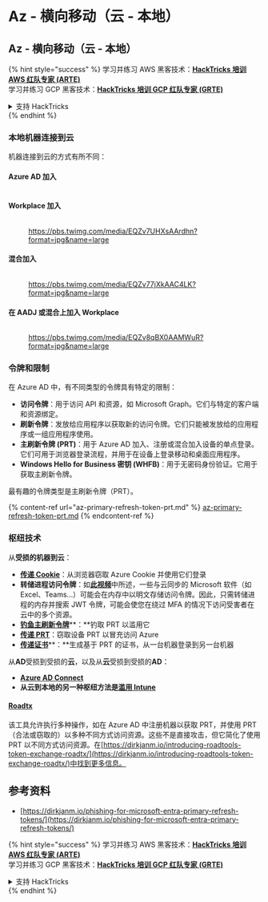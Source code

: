 # Az - 横向移动（云 - 本地）

## Az - 横向移动（云 - 本地）

{% hint style="success" %}
学习并练习 AWS 黑客技术：<img src="../../../.gitbook/assets/image.png" alt="" data-size="line">[**HackTricks 培训 AWS 红队专家 (ARTE)**](https://training.hacktricks.xyz/courses/arte)<img src="../../../.gitbook/assets/image.png" alt="" data-size="line">\
学习并练习 GCP 黑客技术：<img src="../../../.gitbook/assets/image (2).png" alt="" data-size="line">[**HackTricks 培训 GCP 红队专家 (GRTE)**<img src="../../../.gitbook/assets/image (2).png" alt="" data-size="line">](https://training.hacktricks.xyz/courses/grte)

<details>

<summary>支持 HackTricks</summary>

* 查看[**订阅计划**](https://github.com/sponsors/carlospolop)!
* **加入** 💬 [**Discord 群组**](https://discord.gg/hRep4RUj7f) 或 [**电报群组**](https://t.me/peass) 或 **关注**我们的 **Twitter** 🐦 [**@hacktricks\_live**](https://twitter.com/hacktricks\_live)**.**
* 通过向 [**HackTricks**](https://github.com/carlospolop/hacktricks) 和 [**HackTricks Cloud**](https://github.com/carlospolop/hacktricks-cloud) github 仓库提交 PR 来分享黑客技巧。

</details>
{% endhint %}

### 本地机器连接到云

机器连接到云的方式有所不同：

#### Azure AD 加入

<figure><img src="../../../.gitbook/assets/image (259).png" alt=""><figcaption></figcaption></figure>

#### Workplace 加入

<figure><img src="../../../.gitbook/assets/image (222).png" alt=""><figcaption><p><a href="https://pbs.twimg.com/media/EQZv7UHXsAArdhn?format=jpg&#x26;name=large">https://pbs.twimg.com/media/EQZv7UHXsAArdhn?format=jpg&#x26;name=large</a></p></figcaption></figure>

#### 混合加入

<figure><img src="../../../.gitbook/assets/image (178).png" alt=""><figcaption><p><a href="https://pbs.twimg.com/media/EQZv77jXkAAC4LK?format=jpg&#x26;name=large">https://pbs.twimg.com/media/EQZv77jXkAAC4LK?format=jpg&#x26;name=large</a></p></figcaption></figure>

#### 在 AADJ 或混合上加入 Workplace

<figure><img src="../../../.gitbook/assets/image (252).png" alt=""><figcaption><p><a href="https://pbs.twimg.com/media/EQZv8qBX0AAMWuR?format=jpg&#x26;name=large">https://pbs.twimg.com/media/EQZv8qBX0AAMWuR?format=jpg&#x26;name=large</a></p></figcaption></figure>

### 令牌和限制 <a href="#tokens-and-limitations" id="tokens-and-limitations"></a>

在 Azure AD 中，有不同类型的令牌具有特定的限制：

* **访问令牌**：用于访问 API 和资源，如 Microsoft Graph。它们与特定的客户端和资源绑定。
* **刷新令牌**：发放给应用程序以获取新的访问令牌。它们只能被发放给的应用程序或一组应用程序使用。
* **主刷新令牌 (PRT)**：用于 Azure AD 加入、注册或混合加入设备的单点登录。它们可用于浏览器登录流程，并用于在设备上登录移动和桌面应用程序。
* **Windows Hello for Business 密钥 (WHFB)**：用于无密码身份验证。它用于获取主刷新令牌。

最有趣的令牌类型是主刷新令牌（PRT）。

{% content-ref url="az-primary-refresh-token-prt.md" %}
[az-primary-refresh-token-prt.md](az-primary-refresh-token-prt.md)
{% endcontent-ref %}

### 枢纽技术

从**受损的机器到云**：

* [**传递 Cookie**](az-pass-the-cookie.md)：从浏览器窃取 Azure Cookie 并使用它们登录
* **转储进程访问令牌**：如[**此视频**](https://www.youtube.com/watch?v=OHKZkXC4Duw)中所述，一些与云同步的 Microsoft 软件（如 Excel、Teams...）可能会在内存中以明文存储访问令牌。因此，只需转储进程的内存并搜索 JWT 令牌，可能会使您在绕过 MFA 的情况下访问受害者在云中的多个资源。
* [**钓鱼主刷新令牌**](az-phishing-primary-refresh-token-microsoft-entra.md)**：**钓取 PRT 以滥用它
* [**传递 PRT**](pass-the-prt.md)：窃取设备 PRT 以冒充访问 Azure
* [**传递证书**](az-pass-the-certificate.md)**：**生成基于 PRT 的证书，从一台机器登录到另一台机器

从**AD**受损到受损的**云**，以及从**云**受损到受损的**AD**：

* [**Azure AD Connect**](azure-ad-connect-hybrid-identity/)
* **从云到本地的另一种枢纽方法是**[**滥用 Intune**](../az-services/intune.md)

#### [Roadtx](https://github.com/dirkjanm/ROADtools)

该工具允许执行多种操作，如在 Azure AD 中注册机器以获取 PRT，并使用 PRT（合法或窃取的）以多种不同方式访问资源。这些不是直接攻击，但它简化了使用 PRT 以不同方式访问资源。在[https://dirkjanm.io/introducing-roadtools-token-exchange-roadtx/](https://dirkjanm.io/introducing-roadtools-token-exchange-roadtx/)中找到更多信息。

## 参考资料

* [https://dirkjanm.io/phishing-for-microsoft-entra-primary-refresh-tokens/](https://dirkjanm.io/phishing-for-microsoft-entra-primary-refresh-tokens/) 

{% hint style="success" %}
学习并练习 AWS 黑客技术：<img src="../../../.gitbook/assets/image.png" alt="" data-size="line">[**HackTricks 培训 AWS 红队专家 (ARTE)**](https://training.hacktricks.xyz/courses/arte)<img src="../../../.gitbook/assets/image.png" alt="" data-size="line">\
学习并练习 GCP 黑客技术：<img src="../../../.gitbook/assets/image (2).png" alt="" data-size="line">[**HackTricks 培训 GCP 红队专家 (GRTE)**<img src="../../../.gitbook/assets/image (2).png" alt="" data-size="line">](https://training.hacktricks.xyz/courses/grte)

<details>

<summary>支持 HackTricks</summary>

* 查看[**订阅计划**](https://github.com/sponsors/carlospolop)!
* **加入** 💬 [**Discord 群组**](https://discord.gg/hRep4RUj7f) 或 [**电报群组**](https://t.me/peass) 或 **关注**我们的 **Twitter** 🐦 [**@hacktricks\_live**](https://twitter.com/hacktricks\_live)**.**
* 通过向 [**HackTricks**](https://github.com/carlospolop/hacktricks) 和 [**HackTricks Cloud**](https://github.com/carlospolop/hacktricks-cloud) github 仓库提交 PR 来分享黑客技巧。

</details>
{% endhint %}

